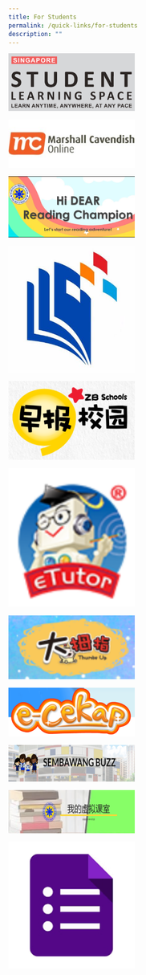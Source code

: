 ```yaml
---
title: For Students
permalink: /quick-links/for-students
description: ""
---
```

<p><a href="https://vle.learning.moe.edu.sg/login"> 
<img style="width:50%" src="/images/link1.png">  
</a></p>


<p><a href="https://www.mconline.sg/LEAD/login/lms_login.aspx"> 
<img style="width:50%" src="/images/link2.png">  
</a></p>


<p><a href="https://sites.google.com/moe.edu.sg/sbpshidear/home"> 
<img style="width:50%" src="/images/link3.png">  
</a></p>


<p><a href="https://www.nlb.gov.sg/SearchDiscover/ExploreourPublications/RecommendedReads/ForChildren.aspx"> 
<img style="width:50%" src="/images/link4.png">  
</a></p>

<p><a href="https://www.zbschools.sg/"> 
<img style="width:50%" src="/images/link5.png">  
</a></p>

<p><a href="https://sembawangpri.moe.edu.sg/qql/slot/u508/Quick%20Links/eZhishi.PNG"> 
<img style="width:50%" src="/images/link6.png">  
</a></p>

<p><a href="http://www.tuvideos.sg/cos/o.x?c=/ca7_tuvid/user&func=login"> 
<img style="width:50%" src="/images/link7.png">  
</a></p>
	
<p><a href="https://www.mtl.moe.edu.sg/ecekap"> 
<img style="width:50%" src="/images/link9.png">  
	
</a></p>

<p><a href="https://go.gov.sg/sbpsbuzz"> 
<img style="width:50%" src="/images/link13.png">  
	
</a></p>


<p><a href="https://go.gov.sg/sbpscleclass"> 
<img style="width:50%" src="/images/link11.png">  
	
</a></p>


<p><a href="https://forms.gle/tdRBGjDJx2hv7rUu5"> 
<img style="width:50%" src="/images/link12.png">  
	
</a></p>


